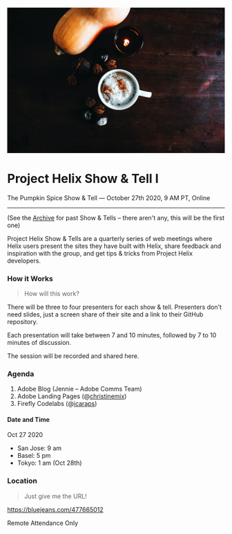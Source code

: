 ![](./1-pumpkin-spice-show-and-tell/1.jpg)

# Project Helix Show & Tell I

The Pumpkin Spice Show & Tell — October 27th 2020, 9 AM PT, Online

---

(See the [Archive](./README.md) for past Show & Tells – there aren't any, this will be the first one)

Project Helix Show & Tells are a quarterly series of web meetings where Helix users present the sites they have built with Helix, share feedback and inspiration with the group, and get tips & tricks from Project Helix developers.

### How it Works

> How will this work?

There will be three to four presenters for each show & tell. Presenters don't need slides, just a screen share of their site and a link to their GitHub repository.

Each presentation will take between 7 and 10 minutes, followed by 7 to 10 minutes of discussion.

The session will be recorded and shared here.

### Agenda

1. Adobe Blog (Jennie – Adobe Comms Team)
2. Adobe Landing Pages (@[christinemix](https://github.com/christinemix))
3. Firefly Codelabs (@[icaraps](https://github.com/icaraps))

#### Date and Time

Oct 27 2020
- San Jose: 9 am
- Basel: 5 pm
- Tokyo: 1 am (Oct 28th)

### Location

> Just give me the URL!

<https://bluejeans.com/477665012>

Remote Attendance Only
